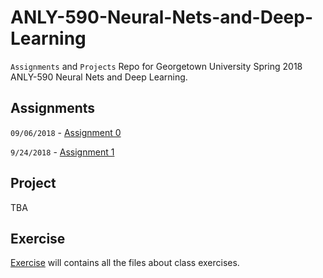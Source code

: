 # ANLY-590-Neural-Nets-and-Deep-Learning
`Assignments` and `Projects` Repo for 
Georgetown University Spring 2018 ANLY-590 Neural Nets and Deep Learning.

## Assignments

`09/06/2018` - [Assignment 0](Assignment0)

`9/24/2018` - [Assignment 1](Assignment1)

## Project

TBA

## Exercise

[Exercise](Exercise) will contains all the files about class exercises.